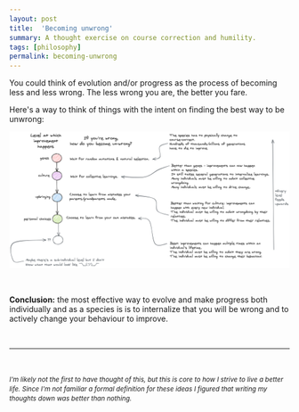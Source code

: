 ```yaml
---
layout: post
title:  'Becoming unwrong'
summary: A thought exercise on course correction and humility.
tags: [philosophy]
permalink: becoming-unwrong
---
```



You could think of evolution and/or progress as the process of becoming less and less wrong. The less wrong you are, the better you fare. 

Here's a way to think of things with the intent on finding the best way to be unwrong:

![](/assets/become-unwrong.png)

<br>

**Conclusion:** the most effective way to evolve and make progress both individually and as a species is is to internalize that you will be wrong and to actively change your behaviour to improve. 

<br>

---
<br>

*<small>I'm likely not the first to have thought of this, but this is core to how I strive to live a better life. Since I'm not familiar a formal definition for these ideas I figured that writing my thoughts down was better than nothing.</small>*
